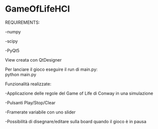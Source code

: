 # GameOfLifeHCI

REQUIREMENTS:

-numpy

-scipy

-PyQt5


View creata con QtDesigner

Per lanciare il gioco eseguire il run di main.py:  
python main.py

Funzionalità realizzate:

-Applicazione delle regole del Game of Life di Conway in una simulazione

-Pulsanti Play/Stop/Clear

-Framerate variabile con uno slider

-Possibilità di disegnare/editare sulla board quando il gioco è in pausa 


